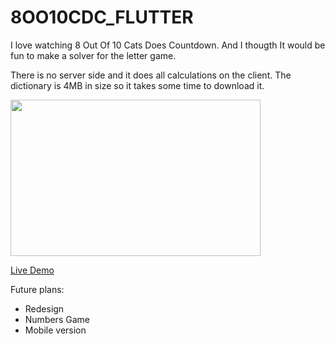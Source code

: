# 8OO10CDC_FLUTTER

I love watching 8 Out Of 10 Cats Does Countdown. And I thougth It would be fun to make a solver for the letter game.

There is no server side and it does all calculations on the client. The dictionary is 4MB in size so it takes some time to download it.

<img src="https://user-images.githubusercontent.com/2699619/201027572-4ed46a56-fc9e-4c1a-983d-c7bbaf88af67.PNG" width="400" height="250">

[Live Demo](https://koallider.github.io/8OO10CDC_FLUTTER/#/)

Future plans:
* Redesign
* Numbers Game
* Mobile version
